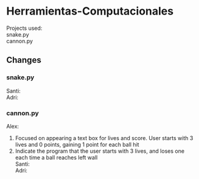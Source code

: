# Herramientas-Computacionales

Projects used: <br />
snake.py <br />
cannon.py <br />

## Changes

### snake.py
Santi: <br />
Adri: <br />

### cannon.py
Alex: 
1. Focused on appearing a text box for lives and score. User starts with 3 lives and 0 points, gaining 1 point for each ball hit<br />
2. Indicate the program that the user starts with 3 lives, and loses one each time a ball reaches left wall <br />
Santi: <br />
Adri: <br />
